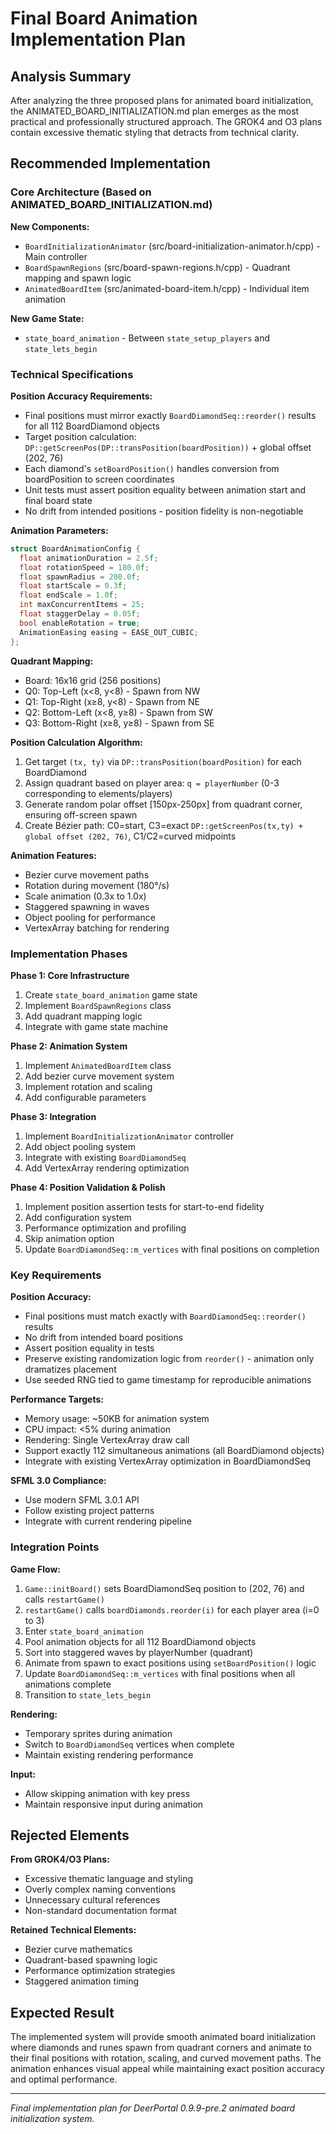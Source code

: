 # Final Board Animation Implementation Plan

## Analysis Summary

After analyzing the three proposed plans for animated board initialization, the ANIMATED_BOARD_INITIALIZATION.md plan emerges as the most practical and professionally structured approach. The GROK4 and O3 plans contain excessive thematic styling that detracts from technical clarity.

## Recommended Implementation

### Core Architecture (Based on ANIMATED_BOARD_INITIALIZATION.md)

**New Components:**
- `BoardInitializationAnimator` (src/board-initialization-animator.h/cpp) - Main controller
- `BoardSpawnRegions` (src/board-spawn-regions.h/cpp) - Quadrant mapping and spawn logic  
- `AnimatedBoardItem` (src/animated-board-item.h/cpp) - Individual item animation

**New Game State:**
- `state_board_animation` - Between `state_setup_players` and `state_lets_begin`

### Technical Specifications

**Position Accuracy Requirements:**
- Final positions must mirror exactly `BoardDiamondSeq::reorder()` results for all 112 BoardDiamond objects
- Target position calculation: `DP::getScreenPos(DP::transPosition(boardPosition))` + global offset (202, 76)
- Each diamond's `setBoardPosition()` handles conversion from boardPosition to screen coordinates
- Unit tests must assert position equality between animation start and final board state
- No drift from intended positions - position fidelity is non-negotiable

**Animation Parameters:**
```cpp
struct BoardAnimationConfig {
  float animationDuration = 2.5f;
  float rotationSpeed = 180.0f;
  float spawnRadius = 200.0f;
  float startScale = 0.3f;
  float endScale = 1.0f;
  int maxConcurrentItems = 25;
  float staggerDelay = 0.05f;
  bool enableRotation = true;
  AnimationEasing easing = EASE_OUT_CUBIC;
};
```

**Quadrant Mapping:**
- Board: 16x16 grid (256 positions)
- Q0: Top-Left (x<8, y<8) - Spawn from NW
- Q1: Top-Right (x≥8, y<8) - Spawn from NE  
- Q2: Bottom-Left (x<8, y≥8) - Spawn from SW
- Q3: Bottom-Right (x≥8, y≥8) - Spawn from SE

**Position Calculation Algorithm:**
1. Get target `(tx, ty)` via `DP::transPosition(boardPosition)` for each BoardDiamond
2. Assign quadrant based on player area: `q = playerNumber` (0-3 corresponding to elements/players)
3. Generate random polar offset [150px-250px] from quadrant corner, ensuring off-screen spawn
4. Create Bézier path: C0=start, C3=exact `DP::getScreenPos(tx,ty) + global offset (202, 76)`, C1/C2=curved midpoints

**Animation Features:**
- Bezier curve movement paths
- Rotation during movement (180°/s)
- Scale animation (0.3x to 1.0x)
- Staggered spawning in waves
- Object pooling for performance
- VertexArray batching for rendering

### Implementation Phases

**Phase 1: Core Infrastructure**
1. Create `state_board_animation` game state
2. Implement `BoardSpawnRegions` class
3. Add quadrant mapping logic
4. Integrate with game state machine

**Phase 2: Animation System**
1. Implement `AnimatedBoardItem` class
2. Add bezier curve movement system
3. Implement rotation and scaling
4. Add configurable parameters

**Phase 3: Integration**
1. Implement `BoardInitializationAnimator` controller
2. Add object pooling system
3. Integrate with existing `BoardDiamondSeq`
4. Add VertexArray rendering optimization

**Phase 4: Position Validation & Polish**
1. Implement position assertion tests for start-to-end fidelity
2. Add configuration system
3. Performance optimization and profiling
4. Skip animation option
5. Update `BoardDiamondSeq::m_vertices` with final positions on completion

### Key Requirements

**Position Accuracy:**
- Final positions must match exactly with `BoardDiamondSeq::reorder()` results
- No drift from intended board positions
- Assert position equality in tests
- Preserve existing randomization logic from `reorder()` - animation only dramatizes placement
- Use seeded RNG tied to game timestamp for reproducible animations

**Performance Targets:**
- Memory usage: ~50KB for animation system
- CPU impact: <5% during animation
- Rendering: Single VertexArray draw call
- Support exactly 112 simultaneous animations (all BoardDiamond objects)
- Integrate with existing VertexArray optimization in BoardDiamondSeq

**SFML 3.0 Compliance:**
- Use modern SFML 3.0.1 API
- Follow existing project patterns
- Integrate with current rendering pipeline

### Integration Points

**Game Flow:**
1. `Game::initBoard()` sets BoardDiamondSeq position to (202, 76) and calls `restartGame()`
2. `restartGame()` calls `boardDiamonds.reorder(i)` for each player area (i=0 to 3)
3. Enter `state_board_animation` 
4. Pool animation objects for all 112 BoardDiamond objects
5. Sort into staggered waves by playerNumber (quadrant)
6. Animate from spawn to exact positions using `setBoardPosition()` logic
7. Update `BoardDiamondSeq::m_vertices` with final positions when all animations complete
8. Transition to `state_lets_begin`

**Rendering:**
- Temporary sprites during animation
- Switch to `BoardDiamondSeq` vertices when complete
- Maintain existing rendering performance

**Input:**
- Allow skipping animation with key press
- Maintain responsive input during animation

## Rejected Elements

**From GROK4/O3 Plans:**
- Excessive thematic language and styling
- Overly complex naming conventions
- Unnecessary cultural references
- Non-standard documentation format

**Retained Technical Elements:**
- Bezier curve mathematics
- Quadrant-based spawning logic
- Performance optimization strategies
- Staggered animation timing

## Expected Result

The implemented system will provide smooth animated board initialization where diamonds and runes spawn from quadrant corners and animate to their final positions with rotation, scaling, and curved movement paths. The animation enhances visual appeal while maintaining exact position accuracy and optimal performance.

---

*Final implementation plan for DeerPortal 0.9.9-pre.2 animated board initialization system.*